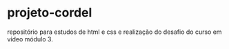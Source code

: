 # projeto-cordel
 repositório para estudos de html e css e realização do desafio do curso em vídeo módulo 3.
